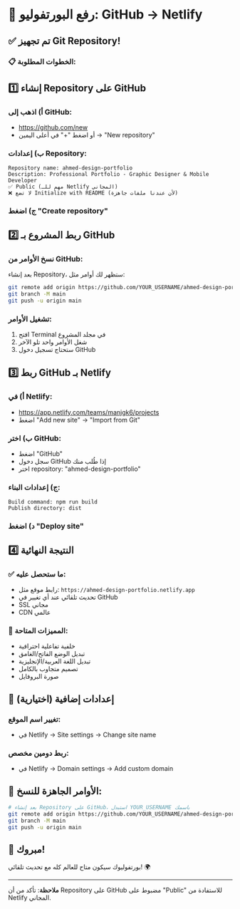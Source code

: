 # 🚀 رفع البورتفوليو: GitHub → Netlify

## ✅ تم تجهيز Git Repository!

### 📋 **الخطوات المطلوبة:**

## 1️⃣ **إنشاء Repository على GitHub**

### أ) اذهب إلى GitHub:
- https://github.com/new
- أو اضغط "+" في أعلى اليمين → "New repository"

### ب) إعدادات Repository:
```
Repository name: ahmed-design-portfolio
Description: Professional Portfolio - Graphic Designer & Mobile Developer
✅ Public (مهم للـ Netlify المجاني)
❌ لا تضع Initialize with README (لأن عندنا ملفات جاهزة)
```

### ج) اضغط "Create repository"

## 2️⃣ **ربط المشروع بـ GitHub**

### نسخ الأوامر من GitHub:
بعد إنشاء Repository، ستظهر لك أوامر مثل:

```bash
git remote add origin https://github.com/YOUR_USERNAME/ahmed-design-portfolio.git
git branch -M main
git push -u origin main
```

### تشغيل الأوامر:
1. افتح Terminal في مجلد المشروع
2. شغل الأوامر واحد تلو الآخر
3. ستحتاج تسجيل دخول GitHub

## 3️⃣ **ربط GitHub بـ Netlify**

### أ) في Netlify:
- https://app.netlify.com/teams/manjgk6/projects
- اضغط "Add new site" → "Import from Git"

### ب) اختر GitHub:
- اضغط "GitHub"
- سجل دخول GitHub إذا طُلب منك
- اختر repository: "ahmed-design-portfolio"

### ج) إعدادات البناء:
```
Build command: npm run build
Publish directory: dist
```

### د) اضغط "Deploy site"

## 4️⃣ **النتيجة النهائية**

### ✅ ما ستحصل عليه:
- رابط موقع مثل: `https://ahmed-design-portfolio.netlify.app`
- تحديث تلقائي عند أي تغيير في GitHub
- SSL مجاني
- CDN عالمي

### 🎨 المميزات المتاحة:
- خلفية تفاعلية احترافية
- تبديل الوضع الفاتح/الغامق
- تبديل اللغة العربية/الإنجليزية
- تصميم متجاوب بالكامل
- صورة البروفايل

## 🔧 **إعدادات إضافية (اختيارية)**

### تغيير اسم الموقع:
- في Netlify → Site settings → Change site name

### ربط دومين مخصص:
- في Netlify → Domain settings → Add custom domain

## 🎯 **الأوامر الجاهزة للنسخ:**

```bash
# بعد إنشاء Repository على GitHub، استبدل YOUR_USERNAME باسمك
git remote add origin https://github.com/YOUR_USERNAME/ahmed-design-portfolio.git
git branch -M main
git push -u origin main
```

## 🎉 **مبروك!**
بورتفوليوك سيكون متاح للعالم كله مع تحديث تلقائي! 🌍

---

**ملاحظة**: تأكد من أن Repository على GitHub مضبوط على "Public" للاستفادة من Netlify المجاني.
